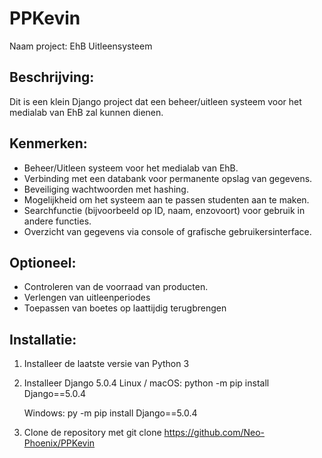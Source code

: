 # PPKevin
Naam project: EhB Uitleensysteem

## Beschrijving:
Dit is een klein Django project dat een beheer/uitleen systeem voor het medialab van EhB zal kunnen dienen.

## Kenmerken:
- Beheer/Uitleen systeem voor het medialab van EhB.
- Verbinding met een databank voor permanente opslag van gegevens.
- Beveiliging wachtwoorden met hashing.
- Mogelijkheid om het systeem aan te passen studenten aan te maken.
- Searchfunctie (bijvoorbeeld op ID, naam, enzovoort) voor gebruik in andere functies.
- Overzicht van gegevens via console of grafische gebruikersinterface.

## Optioneel:
- Controleren van de voorraad van producten.
- Verlengen van uitleenperiodes
- Toepassen van boetes op laattijdig terugbrengen

## Installatie:
1. Installeer de laatste versie van Python 3
2. Installeer Django 5.0.4
   Linux / macOS:
      python -m pip install Django==5.0.4

   Windows:
      py -m pip install Django==5.0.4

3. Clone de repository met git clone 
      https://github.com/Neo-Phoenix/PPKevin
